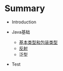 # Summary

* Introduction

* Java基础
  * [基本类型和包装类型](content/JavaBasic/基本类型和包装类型.md)
  * [反射](content/JavaBasic/反射.md)
  * 泛型
* Test
  
  
  








